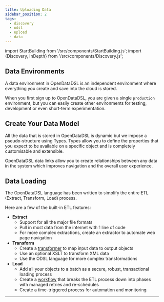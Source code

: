 ```yaml
---
title: Uploading Data
sidebar_position: 2
tags:
  - discovery
  - odsl
  - upload
  - data
---
```

import StartBuilding from '/src/components/StartBuilding.js';
import {Discovery, InDepth} from '/src/components/Discovery.js';

<Discovery text="This discovery guide gives an overview on how to prepare, send, and update your data, along with guidance on how to automate data loading and data environments." />

## Data Environments
A data environment in OpenDataDSL is an independent environment where everything you create and save into the cloud is stored.

When you first sign up to OpenDataDSL, you are given a single `production` environment, but you can easily create other environments for testing, development or even short-term experimentation. 

<InDepth href="/docs/tutorials/workingenvironments" />

## Create Your Data Model
All the data that is stored in OpenDataDSL is dynamic but we impose a pseudo-structure using Types. 
Types allow you to define the properties that you expect to be available on a specific object and is completely customisable and extensible.

OpenDataDSL data links allow you to create relationships between any data in the system which improves navigation and the overall user experience.     

<InDepth href="/docs/odsl/dm/modelling#types-and-objects" />

## Data Loading
The OpenDataDSL language has been written to simplify the entire ETL (Extract, Transform, Load) process. 

Here are a few of the built-in ETL features:
* **Extract**
    * Support for all the major file formats
    * Pull in most data from the internet with 1 line of code
    * For more complex extractions, create an extractor to automate web page navigation
* **Transform**
    * Create a [transformer](/docs/odsl/dm/transformation) to map input data to output objects
    * Use an optional XSLT to transform XML data
    * Use the ODSL language for more complex transformations
* **Load**
    * Add all your objects to a batch as a secure, robust, transactional loading process
    * Create a [workflow](/docs/odsl/dm/workflow) that breaks the ETL process down into phases with managed retries and re-schedules
    * Create a time-triggered process for automation and monitoring 

<InDepth href="/docs/odsl/dm/workflow" />

---

<StartBuilding />